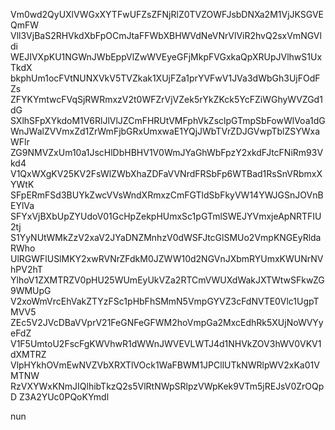Vm0wd2QyUXlVWGxXYTFwUFZsZFNjRlZ0TVZOWFJsbDNXa2M1VjJKSGVEQmFW
Vll3VjBaS2RHVkdXbFpOCmJtaFFWbXBHWVdNeVNrVlViR2hvQ2sxVmNGVldi
WEJIVXpKU1NGWnJWbEppVlZwWVEyeGFjMkpFVGxkaQpXRUpJVlhwS1UxTkdX
bkphUm1ocFVtNUNXVkV5TVZkak1XUjFZa1prYVFwV1JVa3dWbGh3UjFOdFZs
ZFYKYmtwcFVqSjRWRmxzV2t0WFZrVjVZek5rYkZKck5YcFZiWGhyWVZGd1dG
SXlhSFpXYkdoM1V6RlJlVlJZCmFHRUtVMFphVkZsclpGTmpSbFowWlVoa1dG
WnJWalZVVmxZd1ZrWmFjbGRxUmxwaE1YQjJWbTVrZDJGVwpTblZSYWxaWFlr
ZG9NMVZxUm10a1JscHlDbHBHV1V0WmJYaGhWbFpzY2xkdFJtcFNiRm93Vkd4
V1QxWXgKV25KV2FsWlZWbXhaZDFaVVNrdFRSbFp6WTBad1RsSnVRbmxXYWtK
SFpERmFSd3BUYkZwcVVsWndXRmxzCmFGTldSbFkyVW14YWJGSnJOVnBEYlVa
SFYxVjBXbUpZYUdoV01GcHpZekpHUmxSc1pGTmlSWEJYVmxjeApNRTFIU2tj
S1YyNUtWMkZzV2xaV2JYaDNZMnhzV0dWSFJtcGlSMUo2VmpKNGEyRldaRWho
UlRGWFlUSlMKY2xwRVNrZFdkM0JZWW10d2NGVnJXbmRYUmxKWUNrNVhPV2hT
YlhoV1ZXMTRZV0pHU25WUmEyUkVZa2RTCmVWUXdWakJXTWtwSFkwZG9WMUpG
V2xoWmVrcEhVakZTYzFSc1pHbFhSMmN5VmpGYVZ3cFdNVTE0Vlc1UgpTMVV5
ZEc5V2JVcDBaVVprV21FeGNFeGFWM2hoVmpGa2MxcEdhRk5XUjNoWVYyeFdZ
V1F5UmtoU2FscFgKWVhwR1dWWnJWVEVLWTJ4d1NHVkZOV3hWV0VKV1dXMTRZ
VlpHYkhOVmEwNVZVbXRXTlVOck1WaFBWM1JPCllUTkNWRlpWV2xKa01VMTNW
RzVXYWxKNmJIQlhibTkzQ2s5VlRtNWpSRlpzVWpKek9VTm5jREJsV0ZrOQpD
Z3A2YUc0PQoKYmdl

nun